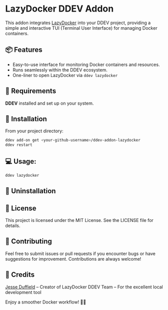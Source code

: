 # LazyDocker DDEV Addon

This addon integrates [LazyDocker](https://github.com/jesseduffield/lazydocker) into your DDEV project, providing a simple and interactive TUI (Terminal User Interface) for managing Docker containers.

## 📦 Features
- Easy-to-use interface for monitoring Docker containers and resources.
- Runs seamlessly within the DDEV ecosystem.
- One-liner to open LazyDocker via `ddev lazydocker`

## 🧰 Requirements
**DDEV** installed and set up on your system.

## 🚀 Installation

From your project directory:

```bash
ddev add-on get <your-github-username>/ddev-addon-lazydocker
ddev restart
```

## 💻 Usage:

```bash
ddev lazydocker
```

## 🧼 Uninstallation

## 📝 License

This project is licensed under the MIT License. See the LICENSE file for details.

## 🤝 Contributing

Feel free to submit issues or pull requests if you encounter bugs or have suggestions for improvement. Contributions are always welcome!

## 🙌 Credits
[Jesse Duffield](https://github.com/jesseduffield/) – Creator of LazyDocker
DDEV Team – For the excellent local development tool


Enjoy a smoother Docker workflow! 🐳✨
